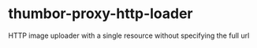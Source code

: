 # thumbor-proxy-http-loader
HTTP image uploader with a single resource without specifying the full url
